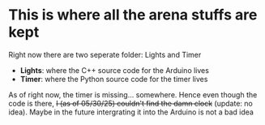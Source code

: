 # This is where all the arena stuffs are kept
Right now there are two seperate folder: Lights and Timer
* **Lights**: where the C++ source code for the Arduino lives
* **Timer**: where the Python source code for the timer lives

As of right now, the timer is missing... somewhere. Hence even though the code is there, ~~I (as of 05/30/25) couldn't find the damn clock~~ (update: no idea). Maybe in the future intergrating it into the Arduino is not a bad idea
